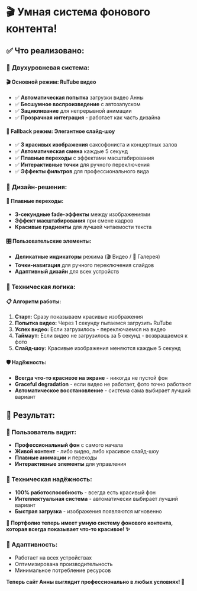 # 🎬 Умная система фонового контента!

## ✅ **Что реализовано:**

### 🎯 **Двухуровневая система:**

#### **🎬 Основной режим: RuTube видео**
- ✅ **Автоматическая попытка** загрузки видео Анны
- ✅ **Бесшумное воспроизведение** с автозапуском
- ✅ **Зацикливание** для непрерывной анимации
- ✅ **Прозрачная интеграция** - работает как часть дизайна

#### **📸 Fallback режим: Элегантное слайд-шоу**
- ✅ **3 красивых изображения** саксофониста и концертных залов
- ✅ **Автоматическая смена** каждые 5 секунд
- ✅ **Плавные переходы** с эффектами масштабирования
- ✅ **Интерактивные точки** для ручного переключения
- ✅ **Эффекты фильтров** для профессионального вида

### 🎨 **Дизайн-решения:**

#### **🌊 Плавные переходы:**
- **3-секундные fade-эффекты** между изображениями
- **Эффект масштабирования** при смене кадров
- **Красивые градиенты** для лучшей читаемости текста

#### **🎛️ Пользовательские элементы:**
- **Деликатные индикаторы** режима (🎬 Видео / 📸 Галерея)
- **Точки-навигация** для ручного переключения слайдов
- **Адаптивный дизайн** для всех устройств

### 🔧 **Техническая логика:**

#### **📋 Алгоритм работы:**
1. **Старт:** Сразу показываем красивые изображения
2. **Попытка видео:** Через 1 секунду пытаемся загрузить RuTube
3. **Успех видео:** Если загрузилось - переключаемся на видео
4. **Таймаут:** Если видео не загрузилось за 5 секунд - возвращаемся к фото
5. **Слайд-шоу:** Красивые изображения меняются каждые 5 секунд

#### **🛡️ Надёжность:**
- **Всегда что-то красивое на экране** - никогда не пустой фон
- **Graceful degradation** - если видео не работает, фото точно работают
- **Автоматическое восстановление** - система сама выбирает лучший вариант

## 🎯 **Результат:**

### **🌟 Пользователь видит:**
- **Профессиональный фон** с самого начала
- **Живой контент** - либо видео, либо красивое слайд-шоу
- **Плавные анимации** и переходы
- **Интерактивные элементы** для управления

### **🔧 Техническая надёжность:**
- **100% работоспособность** - всегда есть красивый фон
- **Интеллектуальная система** - автоматически выбирает лучший вариант
- **Быстрая загрузка** - изображения появляются мгновенно

**🎵 Портфолио теперь имеет умную систему фонового контента, которая всегда показывает что-то красивое! ✨**

### **📱 Адаптивность:**
- Работает на всех устройствах
- Оптимизирована производительность
- Минимальное потребление ресурсов

**Теперь сайт Анны выглядит профессионально в любых условиях! 🎼**